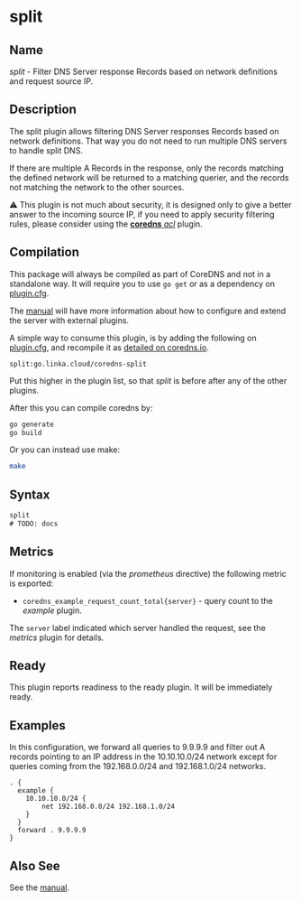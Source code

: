 # split

## Name

*split* - Filter DNS Server response Records based on network definitions and request source IP.

## Description

The split plugin allows filtering DNS Server responses Records based on network definitions. That way
you do not need to run multiple DNS servers to handle split DNS.

If there are multiple A Records in the response, only the records matching the defined network will be returned
to a matching querier, and the records not matching the network to the other sources.

⚠️ This plugin is not much about security, it is designed only to give a better answer to the incoming source IP,
if you need to apply security filtering rules, please consider using the [**coredns** *acl*](https://coredns.io/plugins/acl/) plugin. 

## Compilation

This package will always be compiled as part of CoreDNS and not in a standalone way. It will require you to use `go get` or as a dependency on [plugin.cfg](https://github.com/coredns/coredns/blob/master/plugin.cfg).

The [manual](https://coredns.io/manual/toc/#what-is-coredns) will have more information about how to configure and extend the server with external plugins.

A simple way to consume this plugin, is by adding the following on [plugin.cfg](https://github.com/coredns/coredns/blob/master/plugin.cfg), and recompile it as [detailed on coredns.io](https://coredns.io/2017/07/25/compile-time-enabling-or-disabling-plugins/#build-with-compile-time-configuration-file).

~~~
split:go.linka.cloud/coredns-split
~~~

Put this higher in the plugin list, so that *split* is before after any of the other plugins.

After this you can compile coredns by:

``` sh
go generate
go build
```

Or you can instead use make:

``` sh
make
```

## Syntax

~~~ txt
split
# TODO: docs
~~~

## Metrics

If monitoring is enabled (via the *prometheus* directive) the following metric is exported:

* `coredns_example_request_count_total{server}` - query count to the *example* plugin.

The `server` label indicated which server handled the request, see the *metrics* plugin for details.

## Ready

This plugin reports readiness to the ready plugin. It will be immediately ready.

## Examples

In this configuration, we forward all queries to 9.9.9.9 and filter out A records pointing to an IP address
in the 10.10.10.0/24 network except for queries coming from the 192.168.0.0/24 and 192.168.1.0/24 networks.

~~~ corefile
. {
  example {
    10.10.10.0/24 {
        net 192.168.0.0/24 192.168.1.0/24
    }
  }
  forward . 9.9.9.9
}
~~~

## Also See

See the [manual](https://coredns.io/manual).
